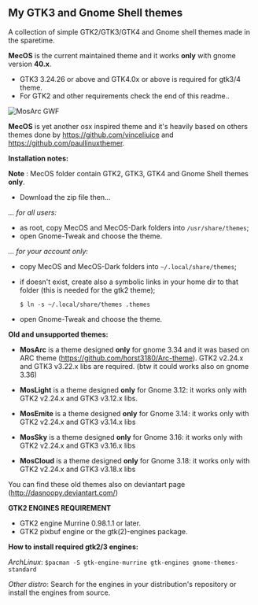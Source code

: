 ## My GTK3 and Gnome Shell themes 

A collection of simple GTK2/GTK3/GTK4 and Gnome shell themes made in the sparetime.

**MecOS** is the current maintained theme and it works **only** with gnome version **40.x**.

- GTK3 3.24.26 or above and GTK4.0x or above is required for gtk3/4 theme. 
- For GTK2 and other requirements check the end of this readme..


![MosArc GWF](https://raw.github.com/dasnoopy/moslight-themes/master/Screenshots/MecOS.png)

**MecOS** is yet another osx inspired theme and it's heavily based on others themes done by https://github.com/vinceliuice and https://github.com/paullinuxthemer.


**Installation notes:**

**Note** : MecOS folder contain GTK2, GTK3, GTK4 and Gnome Shell themes **only**.

- Download the zip file then...

*... for all users:*

- as root, copy MecOS and MecOS-Dark folders into `/usr/share/themes`;
- open Gnome-Tweak and choose the theme.

*... for your account only:*

- copy MecOS and MecOS-Dark folders into `~/.local/share/themes`;
- if doesn't exist, create also a symbolic links in your home dir to that folder (this is needed for the gtk2 theme);

    `$ ln -s ~/.local/share/themes .themes`

- open Gnome-Tweak and choose the theme.

**Old and unsupported themes:**

* **MosArc** is a theme designed **only** for gnome 3.34 and it was based on ARC theme (https://github.com/horst3180/Arc-theme). 
	GTK2 v2.24.x and GTK3 v3.22.x libs are required. (btw it could works also on gnome 3.36)

* **MosLight** is a theme designed  **only** for Gnome 3.12: it works only with GTK2 v2.24.x and
  GTK3 v3.12.x libs.

* **MosEmite** is a theme designed **only** for Gnome 3.14: it works only with GTK2 v2.24.x and
  GTK3 v3.14.x libs

* **MosSky** is a theme designed **only** for Gnome 3.16: it works only with GTK2 v2.24.x 
  and GTK3 v3.16.x libs

* **MosCloud** is a theme designed **only** for Gnome 3.18: it works only with GTK2 v2.24.x 
  and GTK3 v3.18.x libs

You can find these old themes also on deviantart page (http://dasnoopy.deviantart.com/)


**GTK2 ENGINES REQUIREMENT**

* GTK2 engine Murrine 0.98.1.1 or later.
* GTK2 pixbuf engine or the gtk(2)-engines package.


**How to install required gtk2/3 engines:**

*ArchLinux*:  `$pacman -S gtk-engine-murrine gtk-engines gnome-themes-standard`

*Other distro*: Search for the engines in your distribution's repository or install the engines from source.
